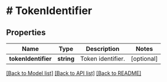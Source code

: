 # # TokenIdentifier

## Properties

Name | Type | Description | Notes
------------ | ------------- | ------------- | -------------
**tokenIdentifier** | **string** | Token identifier. | [optional] 

[[Back to Model list]](../../README.md#documentation-for-models) [[Back to API list]](../../README.md#documentation-for-api-endpoints) [[Back to README]](../../README.md)


